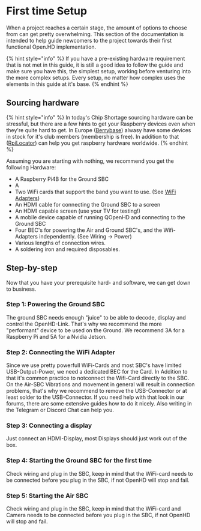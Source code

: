 # First time Setup

When a project reaches a certain stage, the amount of options to choose from can get pretty overwhelming. This section of the documentation is intended to help guide newcomers to the project towards their first functional Open.HD implementation. 

{% hint style="info" %}
If you have a pre-existing hardware requirement that is not met in this guide, it is still a good idea to follow the guide and make sure you have this, the simplest setup, working before venturing into the more complex setups. Every setup, no matter how complex uses the elements in this guide at it's base.
{% endhint %}

## Sourcing hardware

{% hint style="info" %}
In today's Chip Shortage sourcing hardware can be stressful, but there are a few hints to get your Raspberry devices even when they're quite hard to get.
In Europe \([Berrybase](https://www.berrybase.de/)\) alwasy have some devices in stock for it's club members (membership is free).
In addition to that \([RpiLocator](https://rpilocator.com/)\) can help you get raspberry hardware worldwide.
{% endhint %}

Assuming you are starting with nothing, we recommend you get the following Hardware:


* A Raspberry Pi4B for the Ground SBC
* A 
* Two WiFi cards that support the band you want to use. \(See [WiFi Adapters](../hardware/wifi-adapters.md)\)
* An HDMI cable for connecting the Ground SBC to a screen
* An HDMI capable screen \(use your TV for testing!\)
* A mobile device capable of running QOpenHD and connecting to the Ground SBC
* Four BEC's for powering the Air and Ground SBC's, and the Wifi-Adapters independently. \(See Wiring -&gt; Power\)
* Various lengths of connection wires.
* A soldering iron and required disposables.

## Step-by-step

Now that you have your prerequisite hard- and software, we can get down to business.

### Step 1: Powering the Ground SBC

The ground SBC needs enough "juice" to be able to decode, display and control the OpenHD-Link.
That's why we recommend the more "performant" device to be used on the Ground.
We recommend 3A for a Raspberry Pi and 5A for a Nvidia Jetson.


### Step 2: Connecting the WiFi Adapter

Since we use pretty powerfull WiFi-Cards and most SBC's have limited USB-Output-Power, we need a dedicated BEC for the Card.
In Addition to that it's common practice to notconnect the Wifi-Card directly to the SBC. On the Air-SBC Vibrations and movement in general will result in connection problems, that's why we recommend to remove the USB-Connector or at least solder to the USB-Connector.
If you need help with that look in our forums, there are some extensive guides how to do it nicely. Also writing in the Telegram or Discord Chat can help you.

### Step 3: Connecting a display

Just connect an HDMI-Display, most Displays should just work out of the box.

### Step 4: Starting the Ground SBC for the first time

Check wiring and plug in the SBC, keep in mind that the WiFi-card needs to be connected before you plug in the SBC, if not OpenHD will stop and fail.

### Step 5: Starting the Air SBC

Check wiring and plug in the SBC, keep in mind that the WiFi-card and Camera needs to be connected before you plug in the SBC, if not OpenHD will stop and fail.


